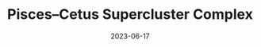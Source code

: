---
title: "Pisces–Cetus Supercluster Complex"
cc-type: hashtag
date: 2023-06-17
hashtag: pisces-cetus-supercluster-complex
subdivision-of:
  - observable universe
tags:
  - astronomy
---